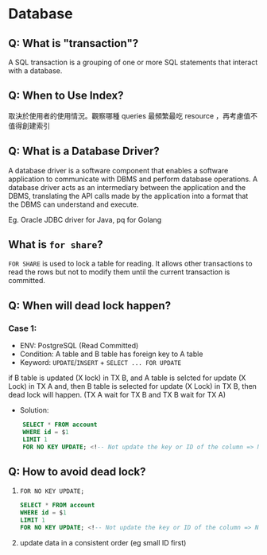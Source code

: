 # Database

## Q: What is **"transaction"**?

A SQL transaction is a grouping of one or more SQL statements that interact with a database.

## Q: When to Use Index?

取決於使用者的使用情況。觀察哪種 queries 最頻繁最吃 resource ，再考慮值不值得創建索引

## Q: What is a Database Driver?

A database driver is a software component that enables a software application to communicate with DBMS and perform database operations. A database driver acts as an intermediary between the application and the DBMS, translating the API calls made by the application into a format that the DBMS can understand and execute.

Eg. Oracle JDBC driver for Java, pq for Golang

## What is `for share`?

`FOR SHARE` is used to lock a table for reading. It allows other transactions to read the rows but not to modify them until the current transaction is committed.

## Q: When will dead lock happen?

### Case 1:

- ENV: PostgreSQL (Read Committed)
- Condition: A table and B table has foreign key to A table
- Keyword: `UPDATE`/`INSERT` + `SELECT ... FOR UPDATE`

if B table is updated (X lock) in TX B, and A table is selcted for update (X Lock) in TX A and, then B table is selected for update (X Lock) in TX B, then dead lock will happen. (TX A wait for TX B and TX B wait for TX A)

- Solution:

```sql
    SELECT * FROM account
    WHERE id = $1
    LIMIT 1
    FOR NO KEY UPDATE; <!-- Not update the key or ID of the column => Not affect on other table -->
```

## Q: How to avoid dead lock?

1. `FOR NO KEY UPDATE;`
    ```sql
    SELECT * FROM account
    WHERE id = $1
    LIMIT 1
    FOR NO KEY UPDATE; <!-- Not update the key or ID of the column => Not affect on other table -->
    ```
2. update data in a consistent order (eg small ID first)